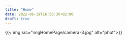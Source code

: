 ```yaml
---
title: "Home"
date: 2022-06-19T16:56:36+02:00
draft: true
---
```

{{< img src="imgHomePage/camera-3.jpg" alt="phot">}}
